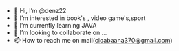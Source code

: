 - 👋 Hi, I’m @denz22
- 👀 I’m interested in book's , video game's,sport
- 🌱 I’m currently learning JAVA
- 💞️ I’m looking to collaborate on ...
- 📫 How to reach me on mail(cioabaana370@gmail.com) 

<!---
denz22/denz22 is a ✨ special ✨ repository because its `README.md` (this file) appears on your GitHub profile.
You can click the Preview link to take a look at your changes.
--->
